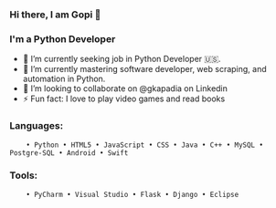 ### Hi there, I am Gopi 👋

<!--
**grk2188/grk2188** is a ✨ _special_ ✨ repository because its `README.md` (this file) appears on your GitHub profile.
-->
### I'm a Python Developer


- 🔭 I’m currently seeking job in Python Developer 🇺🇸.
- 🌱 I’m currently mastering software developer, web scraping, and automation in Python.
- 👯 I’m looking to collaborate on @gkapadia on Linkedin
- ⚡ Fun fact: I love to play video games and read books


### Languages:

        • Python • HTML5 • JavaScript • CSS • Java • C++ • MySQL • Postgre-SQL • Android • Swift

### Tools:

        • PyCharm • Visual Studio • Flask • Django • Eclipse
